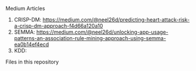 Medium Articles
1. CRISP-DM: https://medium.com/@neel26d/predicting-heart-attack-risk-a-crisp-dm-approach-f4d66a120a10
2. SEMMA: https://medium.com/@neel26d/unlocking-app-usage-patterns-an-association-rule-mining-approach-using-semma-ea0b14ef4ecd
3. KDD: 

Files in this repository

